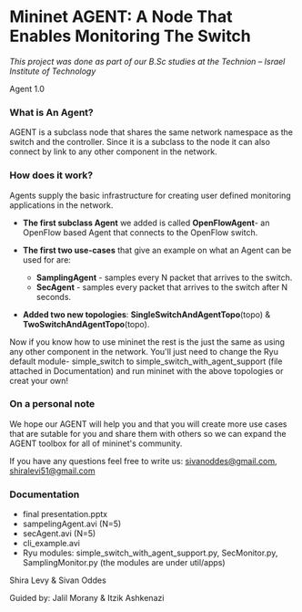 Mininet AGENT: A Node That Enables Monitoring The Switch 
========================================================

*This project was done as part of our B.Sc studies at the Technion – Israel Institute of Technology*

Agent 1.0

### What is An Agent?

AGENT is a subclass node that shares the same network namespace as the switch and the controller. Since it is a subclass to the node it
can also connect by link to any other component in the network.

### How does it work? 

Agents supply the basic infrastructure for creating user defined monitoring applications in the network. 

* __The first subclass Agent__ we added is called __OpenFlowAgent__- an OpenFlow based Agent that connects 
  to the OpenFlow switch. 
* __The first two use-cases__ that give an example on what an Agent can be used for are:
  * __SamplingAgent__ - samples every N packet that arrives to the switch.
  * __SecAgent__ - samples every packet that arrives to the switch after N seconds.

* __Added two new topologies__: __SingleSwitchAndAgentTopo__(topo) & __TwoSwitchAndAgentTopo__(topo).

Now if you know how to use mininet the rest is the just the same as using any other component in the network. You'll just need to change the Ryu default module- simple_switch to simple_switch_with_agent_support (file attached in Documentation) and run mininet with the above topologies or creat your own!


### On a personal note

We hope our AGENT will help you and that you will create more use cases that are sutable for you and share them with others so we can expand the AGENT toolbox for all of mininet's community.

If you have any questions feel free to write us: sivanoddes@gmail.com, shiralevi51@gmail.com


### Documentation

* final presentation.pptx
* sampelingAgent.avi (N=5)
* secAgent.avi (N=5) 
* cli_example.avi
* Ryu modules: simple_switch_with_agent_support.py, SecMonitor.py, SamplingMonitor.py
 (the modules are under util/apps) 


Shira Levy & Sivan Oddes 

Guided by: Jalil Morany & Itzik Ashkenazi 
